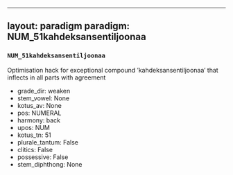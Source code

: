 
---
layout: paradigm
paradigm: NUM_51kahdeksansentiljoonaa
---
### ` NUM_51kahdeksansentiljoonaa `

Optimisation hack for exceptional compound ’kahdeksansentiljoonaa’ that inflects in all parts with agreement
* grade_dir: weaken
* stem_vowel: None
* kotus_av: None
* pos: NUMERAL
* harmony: back
* upos: NUM
* kotus_tn: 51
* plurale_tantum: False
* clitics: False
* possessive: False
* stem_diphthong: None
